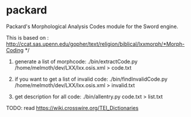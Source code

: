 # packard
 Packard's Morphological Analysis Codes module for the Sword engine.

 This is based on : http://ccat.sas.upenn.edu/gopher/text/religion/biblical/lxxmorph/*Morph-Coding */


1) generate a list of morphcode:
./bin/extractCode.py /home/melmoth/dev/LXX/lxx.osis.xml > code.txt

2) if you want to get a list of invalid code:
./bin/findInvalidCode.py /home/melmoth/dev/LXX/lxx.osis.xml > invalid.txt

3) get description for all code:
./bin/allentry.py  code.txt > list.txt

TODO:
read https://wiki.crosswire.org/TEI_Dictionaries

